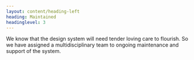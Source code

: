 ```yaml
---
layout: content/heading-left
heading: Maintained
headinglevel: 3
---
```


We know that the design system will need tender loving care to flourish. So we have assigned a multidisciplinary team to ongoing maintenance and support of the system.
